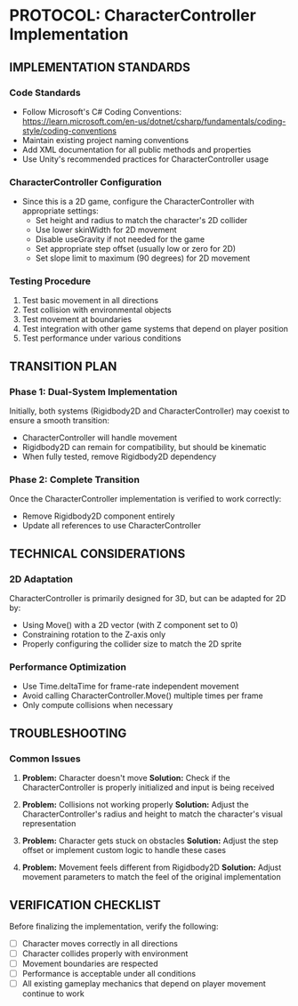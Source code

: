 # PROTOCOL: CharacterController Implementation

## IMPLEMENTATION STANDARDS

### Code Standards

- Follow Microsoft's C# Coding Conventions: https://learn.microsoft.com/en-us/dotnet/csharp/fundamentals/coding-style/coding-conventions
- Maintain existing project naming conventions
- Add XML documentation for all public methods and properties
- Use Unity's recommended practices for CharacterController usage

### CharacterController Configuration

- Since this is a 2D game, configure the CharacterController with appropriate settings:
  - Set height and radius to match the character's 2D collider
  - Use lower skinWidth for 2D movement
  - Disable useGravity if not needed for the game
  - Set appropriate step offset (usually low or zero for 2D)
  - Set slope limit to maximum (90 degrees) for 2D movement

### Testing Procedure

1. Test basic movement in all directions
2. Test collision with environmental objects
3. Test movement at boundaries
4. Test integration with other game systems that depend on player position
5. Test performance under various conditions

## TRANSITION PLAN

### Phase 1: Dual-System Implementation

Initially, both systems (Rigidbody2D and CharacterController) may coexist to ensure a smooth transition:

- CharacterController will handle movement
- Rigidbody2D can remain for compatibility, but should be kinematic
- When fully tested, remove Rigidbody2D dependency

### Phase 2: Complete Transition

Once the CharacterController implementation is verified to work correctly:

- Remove Rigidbody2D component entirely
- Update all references to use CharacterController

## TECHNICAL CONSIDERATIONS

### 2D Adaptation

CharacterController is primarily designed for 3D, but can be adapted for 2D by:

- Using Move() with a 2D vector (with Z component set to 0)
- Constraining rotation to the Z-axis only
- Properly configuring the collider size to match the 2D sprite

### Performance Optimization

- Use Time.deltaTime for frame-rate independent movement
- Avoid calling CharacterController.Move() multiple times per frame
- Only compute collisions when necessary

## TROUBLESHOOTING

### Common Issues

1. **Problem:** Character doesn't move
   **Solution:** Check if the CharacterController is properly initialized and input is being received

2. **Problem:** Collisions not working properly
   **Solution:** Adjust the CharacterController's radius and height to match the character's visual representation

3. **Problem:** Character gets stuck on obstacles
   **Solution:** Adjust the step offset or implement custom logic to handle these cases

4. **Problem:** Movement feels different from Rigidbody2D
   **Solution:** Adjust movement parameters to match the feel of the original implementation

## VERIFICATION CHECKLIST

Before finalizing the implementation, verify the following:

- [ ] Character moves correctly in all directions
- [ ] Character collides properly with environment
- [ ] Movement boundaries are respected
- [ ] Performance is acceptable under all conditions
- [ ] All existing gameplay mechanics that depend on player movement continue to work

